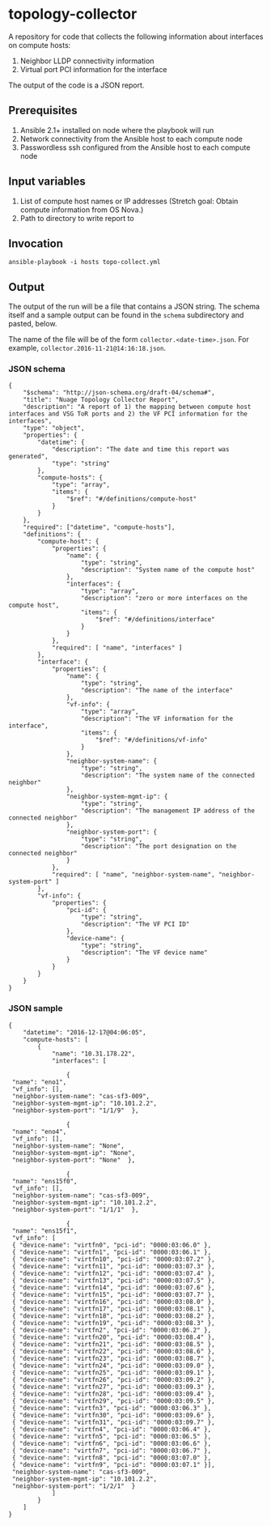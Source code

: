 # topology-collector

A repository for code that collects the following information about interfaces on compute hosts:

1. Neighbor LLDP connectivity information
2. Virtual port PCI information for the interface

The output of the code is a JSON report.

## Prerequisites
1. Ansible 2.1+ installed on node where the playbook will run
2. Network connectivity from the Ansible host to each compute node
3. Passwordless ssh configured from the Ansible host to each compute node

## Input variables

1. List of compute host names or IP addresses (Stretch goal: Obtain compute information from OS Nova.)
2. Path to directory to write report to

## Invocation

`ansible-playbook -i hosts topo-collect.yml`

## Output

The output of the run will be a file that contains a JSON string. The schema itself and a sample output can be found in the `schema` subdirectory and pasted, below.

The name of the file will be of the form `collector.<date-time>.json`. For example, `collector.2016-11-21@14:16:18.json`.

### JSON schema

```
{
    "$schema": "http://json-schema.org/draft-04/schema#",
    "title": "Nuage Topology Collector Report",
    "description": "A report of 1) the mapping between compute host interfaces and VSG ToR ports and 2) the VF PCI information for the interfaces",
    "type": "object",
    "properties": {
        "datetime": {
            "description": "The date and time this report was generated",
            "type": "string"
        },
        "compute-hosts": {
            "type": "array",
            "items": {
                "$ref": "#/definitions/compute-host"
            }
        }
    },
    "required": ["datetime", "compute-hosts"],
    "definitions": {
        "compute-host": {
            "properties": {
                "name": {
                    "type": "string",
                    "description": "System name of the compute host"
                },
                "interfaces": {
                    "type": "array",
                    "description": "zero or more interfaces on the compute host",
                    "items": {
                        "$ref": "#/definitions/interface"
                    }
                }
            },
            "required": [ "name", "interfaces" ]
        },
        "interface": {
            "properties": {
                "name": {
                    "type": "string",
                    "description": "The name of the interface"
                },
                "vf-info": {
                    "type": "array",
                    "description": "The VF information for the interface",
                    "items": {
                        "$ref": "#/definitions/vf-info"
                    }
                },
                "neighbor-system-name": {
                    "type": "string",
                    "description": "The system name of the connected neighbor"
                },
                "neighbor-system-mgmt-ip": {
                    "type": "string",
                    "description": "The management IP address of the connected neighbor"
                },
                "neighbor-system-port": {
                    "type": "string",
                    "description": "The port designation on the connected neighbor"
                }
            },
            "required": [ "name", "neighbor-system-name", "neighbor-system-port" ]
        },
        "vf-info": {
            "properties": {
                "pci-id": {
                    "type": "string",
                    "description": "The VF PCI ID"
                },
                "device-name": {
                    "type": "string",
                    "description": "The VF device name"
                }
            }
        }
    }
}
```

### JSON sample

```
{
    "datetime": "2016-12-17@04:06:05",
    "compute-hosts": [
        {
            "name": "10.31.178.22",
            "interfaces": [

                {
 "name": "eno1",
 "vf_info": [],
 "neighbor-system-name": "cas-sf3-009",
 "neighbor-system-mgmt-ip": "10.101.2.2",
 "neighbor-system-port": "1/1/9"  },

                {
 "name": "eno4",
 "vf_info": [],
 "neighbor-system-name": "None",
 "neighbor-system-mgmt-ip": "None",
 "neighbor-system-port": "None"  },

                {
 "name": "ens15f0",
 "vf_info": [],
 "neighbor-system-name": "cas-sf3-009",
 "neighbor-system-mgmt-ip": "10.101.2.2",
 "neighbor-system-port": "1/1/1"  },

                {
 "name": "ens15f1",
 "vf_info": [
 { "device-name": "virtfn0", "pci-id": "0000:03:06.0" },
 { "device-name": "virtfn1", "pci-id": "0000:03:06.1" },
 { "device-name": "virtfn10", "pci-id": "0000:03:07.2" },
 { "device-name": "virtfn11", "pci-id": "0000:03:07.3" },
 { "device-name": "virtfn12", "pci-id": "0000:03:07.4" },
 { "device-name": "virtfn13", "pci-id": "0000:03:07.5" },
 { "device-name": "virtfn14", "pci-id": "0000:03:07.6" },
 { "device-name": "virtfn15", "pci-id": "0000:03:07.7" },
 { "device-name": "virtfn16", "pci-id": "0000:03:08.0" },
 { "device-name": "virtfn17", "pci-id": "0000:03:08.1" },
 { "device-name": "virtfn18", "pci-id": "0000:03:08.2" },
 { "device-name": "virtfn19", "pci-id": "0000:03:08.3" },
 { "device-name": "virtfn2", "pci-id": "0000:03:06.2" },
 { "device-name": "virtfn20", "pci-id": "0000:03:08.4" },
 { "device-name": "virtfn21", "pci-id": "0000:03:08.5" },
 { "device-name": "virtfn22", "pci-id": "0000:03:08.6" },
 { "device-name": "virtfn23", "pci-id": "0000:03:08.7" },
 { "device-name": "virtfn24", "pci-id": "0000:03:09.0" },
 { "device-name": "virtfn25", "pci-id": "0000:03:09.1" },
 { "device-name": "virtfn26", "pci-id": "0000:03:09.2" },
 { "device-name": "virtfn27", "pci-id": "0000:03:09.3" },
 { "device-name": "virtfn28", "pci-id": "0000:03:09.4" },
 { "device-name": "virtfn29", "pci-id": "0000:03:09.5" },
 { "device-name": "virtfn3", "pci-id": "0000:03:06.3" },
 { "device-name": "virtfn30", "pci-id": "0000:03:09.6" },
 { "device-name": "virtfn31", "pci-id": "0000:03:09.7" },
 { "device-name": "virtfn4", "pci-id": "0000:03:06.4" },
 { "device-name": "virtfn5", "pci-id": "0000:03:06.5" },
 { "device-name": "virtfn6", "pci-id": "0000:03:06.6" },
 { "device-name": "virtfn7", "pci-id": "0000:03:06.7" },
 { "device-name": "virtfn8", "pci-id": "0000:03:07.0" },
 { "device-name": "virtfn9", "pci-id": "0000:03:07.1" }],
 "neighbor-system-name": "cas-sf3-009",
 "neighbor-system-mgmt-ip": "10.101.2.2",
 "neighbor-system-port": "1/2/1"  }
            ]
        }
    ]
}      
```
